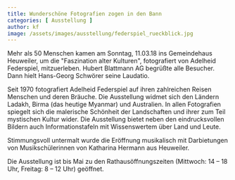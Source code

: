 ```yaml
---
title: Wunderschöne Fotografien zogen in den Bann
categories: [ Ausstellung ]
author: kf
image: /assets/images/ausstellung/federspiel_rueckblick.jpg
---
```

Mehr als 50 Menschen kamen am Sonntag, 11.03.18 ins Gemeindehaus Heuweiler, um die "Faszination alter Kulturen", fotografiert von Adelheid Federspiel, mitzuerleben. Hubert Blattmann AG begrüßte alle Besucher. Dann hielt Hans-Georg Schwörer seine Laudatio. 

Seit 1970 fotografiert Adelheid Federspiel auf ihren zahlreichen Reisen Menschen und deren Bräuche. Die Ausstellung widmet sich den Ländern Ladakh, Birma (das heutige Myanmar) und Australien. In allen Fotografien spiegelt sich die malerische Schönheit der Landschaften und ihrer zum Teil mystischen Kultur wider. Die Ausstellung bietet neben den eindrucksvollen Bildern auch Informationstafeln mit Wissenswertem über Land und Leute. 

Stimmungsvoll untermalt wurde die Eröffnung musikalisch mit Darbietungen von Musikschülerinnen von Katharina Hermann aus Heuweiler. 

Die Ausstellung ist bis Mai zu den Rathausöffnungszeiten (Mittwoch: 14 – 18 Uhr, Freitag: 8 – 12 Uhr) geöffnet.
